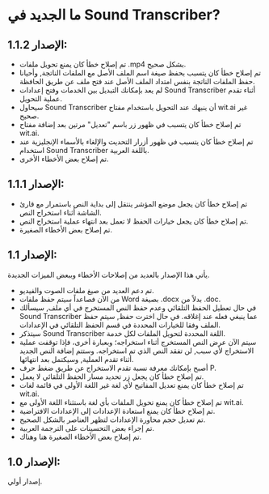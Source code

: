 ما الجديد في Sound Transcriber?
===============================

الإصدار 1.1.2:
--------------

*   تم إصلاح خطأ كان يمنع تحويل ملفات .mp4 بشكل صحيح.
*   تم إصلاح خطأ كان يتسبب بحفظ صيغة اسم الملف الأصل مع الملفات الناتجة, وأحيانا حفظ الملفات الناتجة بنفس امتداد الملف الأصل عند فتح ملف عن طريق الحافظة.
*   لم يعد بإمكانك التبديل بين الخدمات وفتح إعدادات Sound Transcriber أثناء تقدم عملية التحويل.
*   سيحاول Sound Transcriber أن ينبهك عند التحويل باستخدام مفتاح wit.ai غير صحيح.
*   تم إصلاح خطأ كان يتسبب في ظهور زر باسم "تعديل" مرتين بعد إضافة مفتاح wit.ai.
*   تم إصلاح خطأ كان يتسبب في ظهور أزرار التحديث والإلغاء بالأسماء الإنجليزية عند استخدام Sound Transcriber باللغة العربية.
*   تم إصلاح بعض الأخطاء الأخرى.

الإصدار 1.1.1:
--------------

*   تم إصلاح خطأ كان يجعل موضع المؤشر ينتقل إلى بداية النص باستمرار مع قارئ الشاشة أثناء استخراج النص.
*   تم إصلاح خطأ كان يجعل خيارات الحفظ لا تعمل بعد انتهاء عملية استخراج النص.
*   تم إصلاح بعض الأخطاء الصغيرة.

الإصدار 1.1:
------------

يأتي هذا الإصدار بالعديد من إصلاحات الأخطاء وببعض الميزات الجديدة.

*   تم دعم العديد من صيغ ملفات الصوت والفيديو.
*   من الآن فصاعداً سيتم حفظ ملفات Word بصيغة .docx بدلاً من .doc.
*   في حال تعطيل الحفظ التلقائي وعدم حفظ النص المستخرج في أي ملف, سيسألك Sound Transcriber عما ينبغي فعله عند إغلاقه. في حال اخترت حفظ, سيتم حفظ الملف وفقا للخيارات المحددة في قسم الحفظ التلقائي في الإعدادات.
*   سيتذكر Sound Transcriber اللغة المحددة لتحويل الملفات لكل خدمة.
*   سيتم الآن عرض النص المستخرج أثناء استخراجه؛ وبعبارة أخرى، فإذا توقفت عملية الاستخراج لأي سبب, لن تفقد النص الذي تم استخراجه. وستتم إضافة النص الجديد أثناء تقدم العملية, وسيكتمل بعد انتهائها.
*   أصبح بإمكانك معرفة نسبة تقدم الاستخراج عن طريق ضغط حرف P.
*   تم إصلاح خطأ كان يجعل زر تحديد مسار الحفظ التلقائي لا يعمل.
*   تم إصلاح خطأ كان يمنع تعديل المفاتيح لأي لغة غير اللغة الأولى في قائمة لغات wit.ai.
*   تم إصلاح خطأ كان يمنع تحويل الملفات بأي لغة باستثناء اللغة الأولى مع wit.ai.
*   تم إصلاح خطأ كان يمنع استعادة الإعدادات إلى الإعدادات الافتراضية.
*   تم تعديل حجم محاورة الإعدادات لتظهر العناصر بالشكل الصحيح.
*   تم إجراء بعض التحسينات على الترجمة العربية.
*   تم إصلاح بعض الأخطاء الصغيرة هنا وهناك.

الإصدار 1.0:
------------

إصدار أولي.